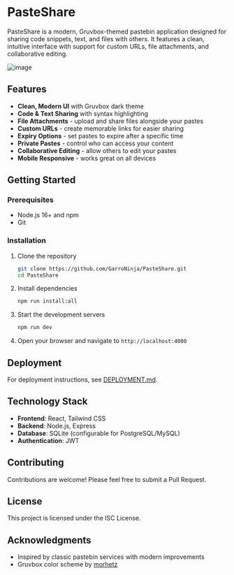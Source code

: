 # PasteShare

PasteShare is a modern, Gruvbox-themed pastebin application designed for sharing code snippets, text, and files with others. It features a clean, intuitive interface with support for custom URLs, file attachments, and collaborative editing.

![image](https://github.com/user-attachments/assets/b853e1ad-b880-4a7c-9637-d9991bd2642a)


## Features

- **Clean, Modern UI** with Gruvbox dark theme
- **Code & Text Sharing** with syntax highlighting
- **File Attachments** - upload and share files alongside your pastes
- **Custom URLs** - create memorable links for easier sharing
- **Expiry Options** - set pastes to expire after a specific time
- **Private Pastes** - control who can access your content
- **Collaborative Editing** - allow others to edit your pastes
- **Mobile Responsive** - works great on all devices

## Getting Started

### Prerequisites

- Node.js 16+ and npm
- Git

### Installation

1. Clone the repository
   ```bash
   git clone https://github.com/GarroNinja/PasteShare.git
   cd PasteShare
   ```

2. Install dependencies
   ```bash
   npm run install:all
   ```

3. Start the development servers
   ```bash
   npm run dev
   ```

4. Open your browser and navigate to `http://localhost:4000`

## Deployment

For deployment instructions, see [DEPLOYMENT.md](DEPLOYMENT.md).

## Technology Stack

- **Frontend**: React, Tailwind CSS
- **Backend**: Node.js, Express
- **Database**: SQLite (configurable for PostgreSQL/MySQL)
- **Authentication**: JWT

## Contributing

Contributions are welcome! Please feel free to submit a Pull Request.

## License

This project is licensed under the ISC License.

## Acknowledgments

- Inspired by classic pastebin services with modern improvements
- Gruvbox color scheme by [morhetz](https://github.com/morhetz/gruvbox) 
